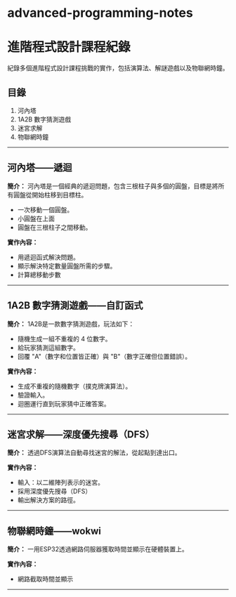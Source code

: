 # advanced-programming-notes
# 進階程式設計課程紀錄

紀錄多個進階程式設計課程挑戰的實作，包括演算法、解謎遊戲以及物聯網時鐘。

## 目錄
1. 河內塔
2. 1A2B 數字猜測遊戲
3. 迷宮求解
4. 物聯網時鐘

---

## 河內塔——遞迴
**簡介：**
河內塔是一個經典的遞迴問題，包含三根柱子與多個的圓盤，目標是將所有圓盤從開始柱移到目標柱。
- 一次移動一個圓盤。
- 小圓盤在上面
- 圓盤在三根柱子之間移動。

**實作內容：**
- 用遞迴函式解決問題。
- 顯示解決特定數量圓盤所需的步驟。
- 計算總移動步數

---

## 1A2B 數字猜測遊戲——自訂函式
**簡介：**
1A2B是一款數字猜測遊戲，玩法如下：
- 隨機生成一組不重複的 4 位數字。
- 給玩家猜測這組數字。
- 回覆 "A"（數字和位置皆正確）與 "B"（數字正確但位置錯誤）。

**實作內容：**
- 生成不重複的隨機數字（撲克牌演算法）。
- 驗證輸入。
- 迴圈運行直到玩家猜中正確答案。

---

## 迷宮求解——深度優先搜尋（DFS）
**簡介：**
透過DFS演算法自動尋找迷宮的解法，從起點到達出口。

**實作內容：**
- 輸入：以二維陣列表示的迷宮。
- 採用深度優先搜尋（DFS）
- 輸出解決方案的路徑。

---

## 物聯網時鐘——wokwi
**簡介：**
一用ESP32透過網路伺服器獲取時間並顯示在硬體裝置上。

**實作內容：**
- 網路截取時間並顯示

---


